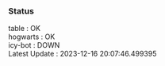 ### Status


table : OK  
hogwarts : OK  
icy-bot : DOWN  
Latest Update : 2023-12-16 20:07:46.499395

